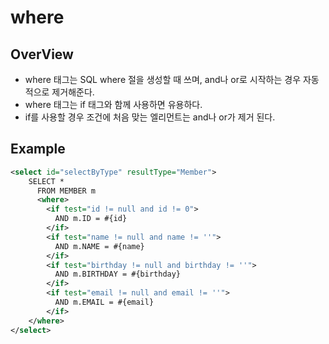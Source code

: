 # where

## OverView
- where 태그는 SQL where 절을 생성할 때 쓰며, and나 or로 시작하는 경우 자동적으로 제거해준다.
- where 태그는 if 태그와 함께 사용하면 유용하다.
- if를 사용할 경우 조건에 처음 맞는 엘리먼트는 and나 or가 제거 된다.

## Example

```xml
<select id="selectByType" resultType="Member">
    SELECT *
      FROM MEMBER m
      <where> 
        <if test="id != null and id != 0">
          AND m.ID = #{id}
        </if>
        <if test="name != null and name != ''">
          AND m.NAME = #{name}
        </if>
        <if test="birthday != null and birthday != ''">
          AND m.BIRTHDAY = #{birthday}
        </if>
        <if test="email != null and email != ''">
          AND m.EMAIL = #{email}
        </if>
    </where>
</select>
```
